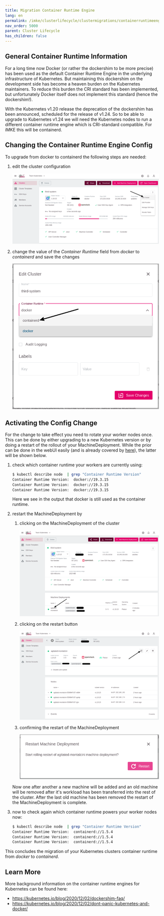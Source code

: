 ```yaml
---
title: Migration Container Runtime Engine
lang: en
permalink: /imke/clusterlifecycle/clustermigrations/containerruntimeengine
nav_order: 5000
parent: Cluster Lifecycle
has_children: false
---
```


## General Container Runtime Information

For a long time now Docker (or rather the dockershim to be more precise) has
been used as the default Container Runtime Engine in the underlying
infrastructure of Kubernetes. But maintaining this dockershim on the
development side has become a heaven burden on the Kubernetes maintainers.
To reduce this burden the CRI standard has been implemented, but unfortunately
Docker itself does not implement this standard (hence the dockershim!).

With the Kubernetes v1.20 release the deprecation of the dockershim has been
announced, scheduled for the release of v1.24. So to be able to upgrade to
Kubernetes v1.24 we will need the Kubernetes nodes to run a different
container runtime engine which is CRI-standard compatible. For iMKE this
will be containerd.

## Changing the Container Runtime Engine Config

To upgrade from docker to containerd the following steps are needed:

1. edit the cluster configuration

   ![edit-cluster-config](edit-cluster.png)

1. change the value of the *Container Runtime* field from *docker* to *containerd* and save the changes

   ![switch-cre-config](switch-cre.png)


## Activating the Config Change

For the change to take effect you need to rotate your worker nodes once.
This can be done by either upgrading to a new Kubernetes version or by
doing a restart of the rollout of your MachineDeployment. While the prior
can be done in the webUI easily (and is already covered by [here](/imke/clusterlifecycle/upgradingacluster/)),
the latter will be shown below.

1. check which container runtime your workers are currently using:

   ```bash
   $ kubectl describe node  | grep "Container Runtime Version"
   Container Runtime Version:  docker://19.3.15
   Container Runtime Version:  docker://19.3.15
   Container Runtime Version:  docker://19.3.15
   ```

   Here we see in the output that docker is still used as the container runtime.
1. restart the MachineDeployment by
    1. clicking on the MachineDeployment of the cluster

       ![choose-machinedeployment](choose-machinedeployment.png)

    1. clicking on the restart button

       ![click-on-restart-button](click-on-restart-button.png)

    1. confirming the restart of the MachineDeployment

       ![confirm-restart](confirm-restart.png)

   Now one after another a new machine will be added and an old machine will be removed after it's workload has been transferred into the rest of the cluster. After the last old machine has been removed the restart of the
   MachineDeployment is complete.
1. now to check again which container runtime powers your worker nodes now:

   ```bash
   $ kubectl describe node  | grep "Container Runtime Version"
   Container Runtime Version:  containerd://1.5.4
   Container Runtime Version:  containerd://1.5.4
   Container Runtime Version:  containerd://1.5.4
   ```

This concludes the migration of your Kubernetes clusters container runtime
from *docker* to *containerd*.

## Learn More

More background information on the container runtime engines for Kubernetes can be
found here:

* <https://kubernetes.io/blog/2020/12/02/dockershim-faq/>
* <https://kubernetes.io/blog/2020/12/02/dont-panic-kubernetes-and-docker/>
